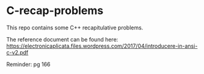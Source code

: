 # C-recap-problems

This repo contains some C++ recapitulative problems. 

The reference document can be found here: https://electronicaplicata.files.wordpress.com/2017/04/introducere-in-ansi-c-v2.pdf

Reminder: pg 166

